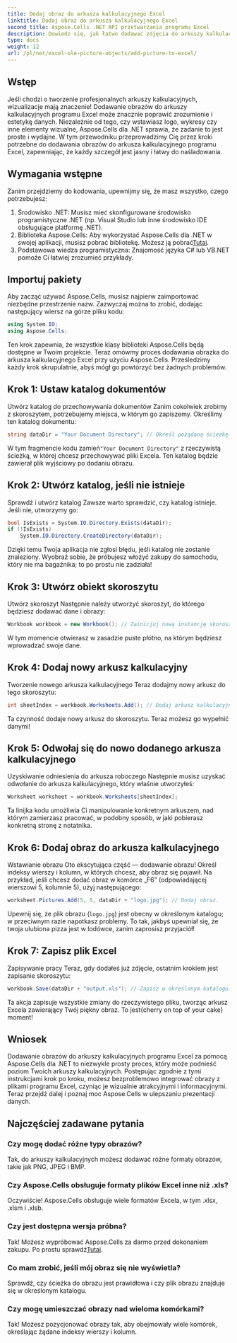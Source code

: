 ```yaml
---
title: Dodaj obraz do arkusza kalkulacyjnego Excel
linktitle: Dodaj obraz do arkusza kalkulacyjnego Excel
second_title: Aspose.Cells .NET API przetwarzania programu Excel
description: Dowiedz się, jak łatwo dodawać zdjęcia do arkuszy kalkulacyjnych programu Excel za pomocą Aspose.Cells dla .NET w tym kompleksowym przewodniku krok po kroku. Ulepsz swoje arkusze kalkulacyjne.
type: docs
weight: 12
url: /pl/net/excel-ole-picture-objects/add-picture-to-excel/
---
```

## Wstęp
Jeśli chodzi o tworzenie profesjonalnych arkuszy kalkulacyjnych, wizualizacje mają znaczenie! Dodawanie obrazów do arkuszy kalkulacyjnych programu Excel może znacznie poprawić zrozumienie i estetykę danych. Niezależnie od tego, czy wstawiasz logo, wykresy czy inne elementy wizualne, Aspose.Cells dla .NET sprawia, że zadanie to jest proste i wydajne. W tym przewodniku przeprowadzimy Cię przez kroki potrzebne do dodawania obrazów do arkusza kalkulacyjnego programu Excel, zapewniając, że każdy szczegół jest jasny i łatwy do naśladowania.
## Wymagania wstępne
Zanim przejdziemy do kodowania, upewnijmy się, że masz wszystko, czego potrzebujesz:
1. Środowisko .NET: Musisz mieć skonfigurowane środowisko programistyczne .NET (np. Visual Studio lub inne środowisko IDE obsługujące platformę .NET).
2.  Biblioteka Aspose.Cells: Aby wykorzystać Aspose.Cells dla .NET w swojej aplikacji, musisz pobrać bibliotekę. Możesz ją pobrać[Tutaj](https://releases.aspose.com/cells/net/).
3. Podstawowa wiedza programistyczna: Znajomość języka C# lub VB.NET pomoże Ci łatwiej zrozumieć przykłady.
## Importuj pakiety
Aby zacząć używać Aspose.Cells, musisz najpierw zaimportować niezbędne przestrzenie nazw. Zazwyczaj można to zrobić, dodając następujący wiersz na górze pliku kodu:
```csharp
using System.IO;
using Aspose.Cells;
```
Ten krok zapewnia, że wszystkie klasy biblioteki Aspose.Cells będą dostępne w Twoim projekcie.
Teraz omówmy proces dodawania obrazka do arkusza kalkulacyjnego Excel przy użyciu Aspose.Cells. Prześledzimy każdy krok skrupulatnie, abyś mógł go powtórzyć bez żadnych problemów.
## Krok 1: Ustaw katalog dokumentów
Utwórz katalog do przechowywania dokumentów
Zanim cokolwiek zrobimy z skoroszytem, potrzebujemy miejsca, w którym go zapiszemy. Określimy ten katalog dokumentu:
```csharp
string dataDir = "Your Document Directory"; // Określ pożądaną ścieżkę.
```
 W tym fragmencie kodu zamień`"Your Document Directory"` z rzeczywistą ścieżką, w której chcesz przechowywać pliki Excela. Ten katalog będzie zawierał plik wyjściowy po dodaniu obrazu.
## Krok 2: Utwórz katalog, jeśli nie istnieje
Sprawdź i utwórz katalog
Zawsze warto sprawdzić, czy katalog istnieje. Jeśli nie, utworzymy go:
```csharp
bool IsExists = System.IO.Directory.Exists(dataDir);
if (!IsExists)
    System.IO.Directory.CreateDirectory(dataDir);
```
Dzięki temu Twoja aplikacja nie zgłosi błędu, jeśli katalog nie zostanie znaleziony. Wyobraź sobie, że próbujesz włożyć zakupy do samochodu, który nie ma bagażnika; to po prostu nie zadziała!
## Krok 3: Utwórz obiekt skoroszytu
Utwórz skoroszyt
Następnie należy utworzyć skoroszyt, do którego będziesz dodawać dane i obrazy:
```csharp
Workbook workbook = new Workbook(); // Zainicjuj nową instancję skoroszytu.
```
W tym momencie otwierasz w zasadzie puste płótno, na którym będziesz wprowadzać swoje dane.
## Krok 4: Dodaj nowy arkusz kalkulacyjny
Tworzenie nowego arkusza kalkulacyjnego
Teraz dodajmy nowy arkusz do tego skoroszytu:
```csharp
int sheetIndex = workbook.Worksheets.Add(); // Dodaj arkusz kalkulacyjny i pobierz jego indeks.
```
Ta czynność dodaje nowy arkusz do skoroszytu. Teraz możesz go wypełnić danymi!
## Krok 5: Odwołaj się do nowo dodanego arkusza kalkulacyjnego
Uzyskiwanie odniesienia do arkusza roboczego
Następnie musisz uzyskać odwołanie do arkusza kalkulacyjnego, który właśnie utworzyłeś:
```csharp
Worksheet worksheet = workbook.Worksheets[sheetIndex];
```
Ta linijka kodu umożliwia Ci manipulowanie konkretnym arkuszem, nad którym zamierzasz pracować, w podobny sposób, w jaki pobierasz konkretną stronę z notatnika.
## Krok 6: Dodaj obraz do arkusza kalkulacyjnego
Wstawianie obrazu
Oto ekscytująca część — dodawanie obrazu! Określ indeksy wierszy i kolumn, w których chcesz, aby obraz się pojawił. Na przykład, jeśli chcesz dodać obraz w komórce „F6” (odpowiadającej wierszowi 5, kolumnie 5), użyj następującego:
```csharp
worksheet.Pictures.Add(5, 5, dataDir + "logo.jpg"); // Dodaj obraz.
```
Upewnij się, że plik obrazu (`logo.jpg`) jest obecny w określonym katalogu; w przeciwnym razie napotkasz problemy. To tak, jakbyś upewniał się, że twoja ulubiona pizza jest w lodówce, zanim zaprosisz przyjaciół!
## Krok 7: Zapisz plik Excel
Zapisywanie pracy
Teraz, gdy dodałeś już zdjęcie, ostatnim krokiem jest zapisanie skoroszytu:
```csharp
workbook.Save(dataDir + "output.xls"); // Zapisz w określonym katalogu.
```
 Ta akcja zapisuje wszystkie zmiany do rzeczywistego pliku, tworząc arkusz Excela zawierający Twój piękny obraz. To jest{cherry on top of your cake} moment!
## Wniosek
Dodawanie obrazów do arkuszy kalkulacyjnych programu Excel za pomocą Aspose.Cells dla .NET to niezwykle prosty proces, który może podnieść poziom Twoich arkuszy kalkulacyjnych. Postępując zgodnie z tymi instrukcjami krok po kroku, możesz bezproblemowo integrować obrazy z plikami programu Excel, czyniąc je wizualnie atrakcyjnymi i informacyjnymi. Teraz przejdź dalej i poznaj moc Aspose.Cells w ulepszaniu prezentacji danych.
## Najczęściej zadawane pytania
### Czy mogę dodać różne typy obrazów?
Tak, do arkuszy kalkulacyjnych możesz dodawać różne formaty obrazów, takie jak PNG, JPEG i BMP.
### Czy Aspose.Cells obsługuje formaty plików Excel inne niż .xls?
Oczywiście! Aspose.Cells obsługuje wiele formatów Excela, w tym .xlsx, .xlsm i .xlsb.
### Czy jest dostępna wersja próbna?
 Tak! Możesz wypróbować Aspose.Cells za darmo przed dokonaniem zakupu. Po prostu sprawdź[Tutaj](https://releases.aspose.com/).
### Co mam zrobić, jeśli mój obraz się nie wyświetla?
Sprawdź, czy ścieżka do obrazu jest prawidłowa i czy plik obrazu znajduje się w określonym katalogu.
### Czy mogę umieszczać obrazy nad wieloma komórkami?
Tak! Możesz pozycjonować obrazy tak, aby obejmowały wiele komórek, określając żądane indeksy wierszy i kolumn.